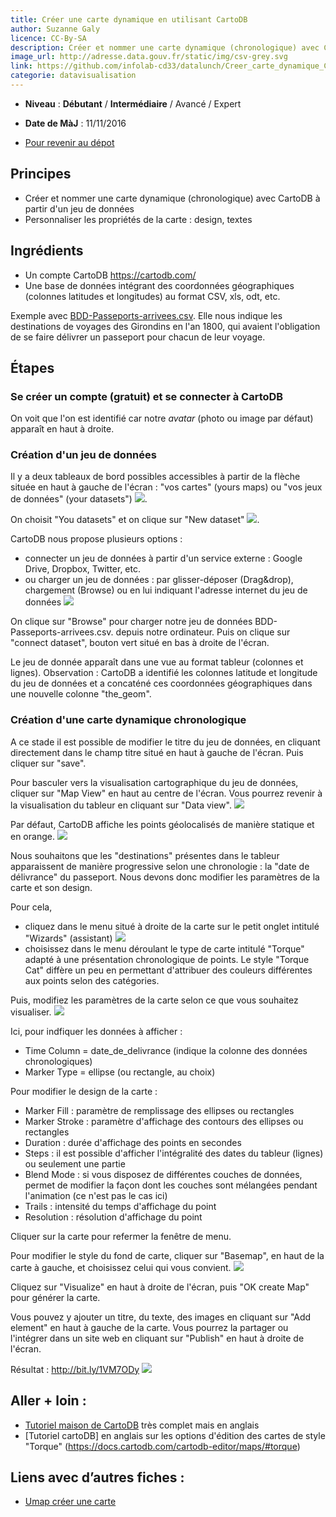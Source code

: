 ```yaml
---
title: Créer une carte dynamique en utilisant CartoDB
author: Suzanne Galy
licence: CC-By-SA
description: Créer et nommer une carte dynamique (chronologique) avec CartoDB à partir d'un jeu de données.
image_url: http://adresse.data.gouv.fr/static/img/csv-grey.svg
link: https://github.com/infolab-cd33/datalunch/Creer_carte_dynamique_CartoDB.md
categorie: datavisualisation
---
```


- **Niveau** : **Débutant** / **Intermédiaire** / Avancé / Expert
- **Date de MàJ** : 11/11/2016

- [Pour revenir au dépot](http://datalunch.datalocale.fr)

## Principes
- Créer et nommer une carte dynamique (chronologique) avec CartoDB à partir d'un jeu de données
- Personnaliser les propriétés de la carte : design, textes

## Ingrédients
- Un compte CartoDB https://cartodb.com/
- Une base de données intégrant des coordonnées géographiques (colonnes latitudes et longitudes) au format CSV, xls, odt, etc.

Exemple avec [BDD-Passeports-arrivees.csv](https://github.com/infolab-cd33/datalunch/blob/master/img/Passeports/BDD-Passeports-arrivees.csv). Elle nous indique les destinations de voyages des Girondins en l'an 1800, qui avaient l'obligation de se faire délivrer un passeport pour chacun de leur voyage.

## Étapes
### Se créer un compte (gratuit) et se connecter à CartoDB
On voit que l'on est identifié car notre *avatar* (photo ou image par défaut) apparaît en haut à droite.

### Création d'un jeu de données
Il y a deux tableaux de bord possibles accessibles à partir de la flèche située en haut à gauche de l'écran : "vos cartes" (yours maps) ou  "vos jeux de données" (your datasets")
![](https://github.com/infolab-cd33/datalunch/blob/master/img/Passeports/cartoDB_dashboard.jpg).

On choisit "You datasets" et on clique sur "New dataset"
![](https://github.com/infolab-cd33/datalunch/blob/master/img/Passeports/cartoDB_newdataset.jpg).

CartoDB nous propose plusieurs options :
- connecter un jeu de données à partir d'un service externe : Google Drive, Dropbox, Twitter, etc.
- ou charger un jeu de données : par glisser-déposer (Drag&drop), chargement (Browse) ou en lui indiquant l'adresse internet du jeu de données
![](https://github.com/infolab-cd33/datalunch/blob/master/img/Passeports/cartoDB_browsedataset.jpg)

On clique sur "Browse" pour charger notre jeu de données BDD-Passeports-arrivees.csv. depuis notre ordinateur.
Puis on clique sur "connect dataset", bouton vert situé en bas à droite de l'écran.

Le jeu de donnée apparaît dans une vue au format tableur (colonnes et lignes).
Observation : CartoDB a identifié les colonnes latitude et longitude du jeu de données et a concaténé ces coordonnées géographiques dans une nouvelle colonne "the_geom".

### Création d'une carte dynamique chronologique
A ce stade il est possible de modifier le titre du jeu de données, en cliquant directement dans le champ titre situé en haut à gauche de l'écran. Puis cliquer sur "save".

Pour basculer vers la visualisation cartographique du jeu de données, cliquer sur "Map View" en haut au centre de l'écran. Vous pourrez revenir à la visualisation du tableur en cliquant sur "Data view".
![](https://github.com/infolab-cd33/datalunch/blob/master/img/Passeports/cartoDB_dataview.jpg)

Par défaut, CartoDB affiche les points géolocalisés de manière statique et en orange.
![](https://github.com/infolab-cd33/datalunch/blob/master/img/Passeports/cartoDB_cartepardefaut.jpg)

Nous souhaitons que les "destinations" présentes dans le tableur apparaissent de manière progressive selon une chronologie : la "date de délivrance" du passeport. Nous devons donc modifier les paramètres de la carte et son design.

Pour cela,
- cliquez dans le menu situé à droite de la carte sur le petit onglet intitulé "Wizards" (assistant)
![](https://github.com/infolab-cd33/datalunch/blob/master/img/Passeports/cartoDB_wizards.jpg)
- choisissez dans le menu déroulant le type de carte intitulé "Torque" adapté à une présentation chronologique de points. Le style "Torque Cat" diffère un peu en permettant d'attribuer des couleurs différentes aux points selon des catégories.

Puis, modifiez les paramètres de la carte selon ce que vous souhaitez visualiser.
![](https://github.com/infolab-cd33/datalunch/blob/master/img/Passeports/cartoDB_parametres.jpg)

Ici, pour indfiquer les données à afficher :
- Time Column = date_de_delivrance (indique la colonne des données chronologiques)
- Marker Type = ellipse (ou rectangle, au choix)

Pour modifier le design de la carte :
- Marker Fill : paramètre de remplissage des ellipses ou rectangles
- Marker Stroke : paramètre d'affichage des contours des ellipses ou rectangles
- Duration : durée d'affichage des points en secondes
- Steps : il est possible d'afficher l'intégralité des dates du tableur (lignes) ou seulement une partie
- Blend Mode : si vous disposez de différentes couches de données, permet de modifier la façon dont les couches sont mélangées pendant l'animation (ce n'est pas le cas ici)
- Trails : intensité du temps d'affichage du point
- Resolution : résolution d'affichage du point

Cliquer sur la carte pour refermer la fenêtre de menu.

Pour modifier le style du fond de carte, cliquer sur "Basemap", en haut de la carte à gauche, et choisissez celui qui vous convient.
![](https://github.com/infolab-cd33/datalunch/blob/master/img/Passeports/cartoDB_basemap.jpg)

Cliquez sur "Visualize" en haut à droite de l'écran, puis "OK create Map" pour générer la carte.

Vous pouvez y ajouter un titre, du texte, des images en cliquant sur "Add element" en haut à gauche de la carte.
Vous pourrez la partager ou l'intégrer dans un site web en cliquant sur "Publish" en haut à droite de l'écran.

Résultat : http://bit.ly/1VM7ODy
![](https://github.com/infolab-cd33/datalunch/blob/master/img/Passeports/cartoDB_resultat.jpg)


## Aller + loin :
- [Tutoriel maison de CartoDB](https://docs.cartodb.com/cartodb-editor/) très complet mais en anglais
- [Tutoriel cartoDB] en anglais sur les options d'édition des cartes de style "Torque" (https://docs.cartodb.com/cartodb-editor/maps/#torque)

## Liens avec d’autres fiches :
- [Umap créer une carte](http://multibao-pntbr.rhcloud.com/infolab-cd33/datalunch/umap_creer_une_carte.md)
